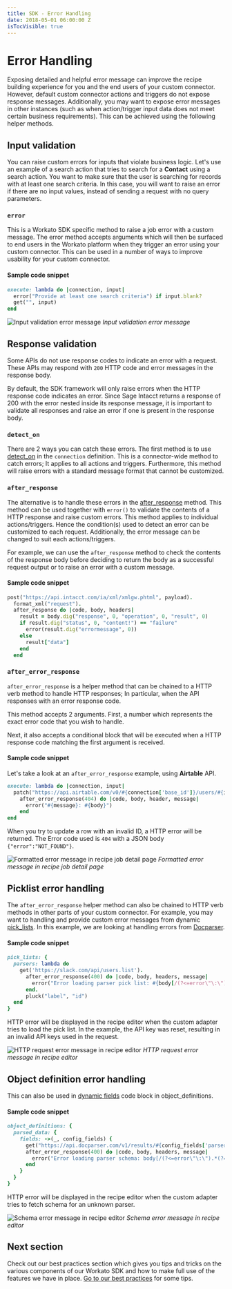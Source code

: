 ```yaml
---
title: SDK - Error Handling
date: 2018-05-01 06:00:00 Z
isTocVisible: true
---
```


# Error Handling
Exposing detailed and helpful error message can improve the recipe building experience for you and the end users of your custom connector. However, default custom connector actions and triggers do not expose response messages. Additionally, you may want to expose error messages in other instances (such as when action/trigger input data does not meet certain business requirements). This can be achieved using the following helper methods.

## Input validation
You can raise custom errors for inputs that violate business logic. Let's use an example of a search action that tries to search for a **Contact** using a search action. You want to make sure that the user is searching for records with at least one search criteria. In this case, you will want to raise an error if there are no input values, instead of sending a request with no query parameters.

### `error`
This is a Workato SDK specific method to raise a job error with a custom message. The error method accepts arguments which will then be surfaced to end users in the Workato platform when they trigger an error using your custom connector. This can be used in a number of ways to improve usability for your custom connector.

#### Sample code snippet
```ruby
execute: lambda do |connection, input|
  error("Provide at least one search criteria") if input.blank?
  get("", input)
end
```

![Input validation error message](/assets/images/sdk/input-validation-error-message.png)
*Input validation error message*

## Response validation
Some APIs do not use response codes to indicate an error with a request. These APIs may respond with `200` HTTP code and error messages in the response body.

By default, the SDK framework will only raise errors when the HTTP response code indicates an error. Since Sage Intacct returns a response of 200 with the error nested inside its response message, it is important to validate all responses and raise an error if one is present in the response body.

### `detect_on`
There are 2 ways you can catch these errors. The first method is to use [detect_on](/developing-connectors/sdk/authentication/custom-authentication.md#detect-on) in the `connection` definition. This is a connector-wide method to catch errors; It applies to all actions and triggers. Furthermore, this method will raise errors with a standard message format that cannot be customized.

### `after_response`
The alternative is to handle these errors in the [after_response](/developing-connectors/sdk/request.md#after_response) method. This method can be used together with `error()` to validate the contents of a HTTP response and raise custom errors. This method applies to individual actions/triggers. Hence the condition(s) used to detect an error can be customized to each request. Additionally, the error message can be changed to suit each actions/triggers.

For example, we can use the `after_response` method to check the contents of the response body before deciding to return the body as a successful request output or to raise an error with a custom message.

#### Sample code snippet
```ruby
post("https://api.intacct.com/ia/xml/xmlgw.phtml", payload).
  format_xml("request").
  after_response do |code, body, headers|
    result = body.dig("response", 0, "operation", 0, "result", 0)
    if result.dig("status", 0, "content!") == "failure"
      error(result.dig("errormessage", 0))
    else
      result["data"]
    end
  end
```

### `after_error_response`
`after_error_response` is a helper method that can be chained to a HTTP verb method to handle HTTP responses; In particular, when the API responses with an error response code.

This method accepts 2 arguments. First, a number which represents the exact error code that you wish to handle.

Next, it also accepts a conditional block that will be executed when a HTTP response code matching the first argument is received.

#### Sample code snippet
Let's take a look at an `after_error_response` example, using **Airtable** API.

```ruby
execute: lambda do |connection, input|
  patch("https://api.airtable.com/v0/#{connection['base_id']}/users/#{id}", payload).
    after_error_response(404) do |code, body, header, message|
      error("#{message}: #{body}")
    end
end
```

When you try to update a row with an invalid ID, a HTTP error will be returned. The Error code used is `404` with a JSON body `{"error":"NOT_FOUND"}`.

![Formatted error message in recipe job detail page](/assets/images/sdk/formatted-error-message.png)
*Formatted error message in recipe job detail page*

## Picklist error handling
The `after_error_response` helper method can also be chained to HTTP verb methods in other parts of your custom connector. For example, you may want to handling and provide custom error messages from dynamic [pick_lists](/developing-connectors/sdk/pick-list.md). In this example, we are looking at handling errors from [Docparser](https://dev.docparser.com/).

#### Sample code snippet
```ruby
pick_lists: {
  parsers: lambda do
    get('https://slack.com/api/users.list').
      after_error_response(400) do |code, body, headers, message|
        error("Error loading parser pick list: #{body[/(?<=error\"\:\").*(?=\"\})/]}")
      end.
      pluck("label", "id")
  end
}
```

HTTP error will be displayed in the recipe editor when the custom adapter tries to load the pick list. In the example, the API key was reset, resulting in an invalid API keys used in the request.

![HTTP request error message in recipe editor](/assets/images/sdk/pick-list-error.png)
*HTTP request error message in recipe editor*

## Object definition error handling
This can also be used in [dynamic fields](/developing-connectors/sdk/object-definition.md#dynamic-definition) code block in object_definitions.

#### Sample code snippet
```ruby
object_definitions: {
  parsed_data: {
    fields: ->(_, config_fields) {
      get("https://api.docparser.com/v1/results/#{config_fields['parser_id']}1/schema").
      after_error_response(400) do |code, body, headers, message|
        error("Error loading parser schema: body[/(?<=error\"\:\").*(?=\"\})/]")
      end
    }
  }
}
```

HTTP error will be displayed in the recipe editor when the custom adapter tries to fetch schema for an unknown parser.

![Schema error message in recipe editor](/assets/images/sdk/extended-schema-error.png)
*Schema error message in recipe editor*

## Next section
Check out our best practices section which gives you tips and tricks on the various components of our Workato SDK and how to make full use of the features we have in place.
[Go to our best practices](/developing-connectors/sdk/best-practices.md) for some tips.
